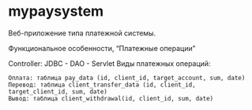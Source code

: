 # mypaysystem
Веб-приложение типа платежной системы. 

Функциональное особенности, “Платежные операции”

Controller: JDBC - DAO - Servlet
Виды платежных операций:

	Оплата: таблица pay_data (id, client_id, target_account, sum, date)
	Перевод: таблица client_transfer_data (id, client_id, target_client_id, sum, date)
	Вывод: таблица client_withdrawal(id, client_id, sum, date)
  
  
